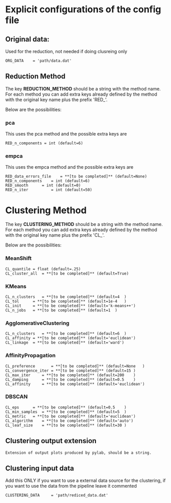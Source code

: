 # Explicit configurations of the config file
## Original data:
Used for the reduction, not needed if doing clusreing only

	ORG_DATA	= 'path/data.dat'

## Reduction Method
The key **REDUCTION_METHOD** should be a string with the method name.
For each method you can add extra keys already defined by the method
with the original key name plus the prefix 'RED_'.

Below are the possibilities:

### pca
This uses the pca method and the possible extra keys are

	RED_n_components = int (default=6)

### empca
This uses the empca method and the possible extra keys are

	RED_data_errors_file	= **[to be completed]** (default=None)
	RED_n_components	= int (default=6)			
	RED_smooth		= int (default=0)			
	RED_n_iter	       	= int (default=50)			

# Clustering Method
The key **CLUSTERING_METHOD** should be a string with the method name.
For each method you can add extra keys already defined by the method
with the original key name plus the prefix 'CL_'.

Below are the possibilities:

### MeanShift

	CL_quantile	= float (default=.25)
	CL_cluster_all	= **[to be completed]** (default=True)


### KMeans

	CL_n_clusters	= **[to be completed]** (default=4	)
	CL_tol		= **[to be completed]** (default=1e-4	)
	CL_init		= **[to be completed]** (default='k-means++')
	CL_n_jobs	= **[to be completed]** (default=1	)


### AgglomerativeClustering

	CL_n_clusters	= **[to be completed]** (default=6	)
	CL_affinity	= **[to be completed]** (default='euclidean')
	CL_linkage	= **[to be completed]** (default='ward')


### AffinityPropagation

	CL_preference		= **[to be completed]** (default=None	)
	CL_convergence_iter	= **[to be completed]** (default=15	)
	CL_max_iter		= **[to be completed]** (default=200	)
	CL_damping		= **[to be completed]** (default=0.5	)
	CL_affinity		= **[to be completed]** (default='euclidean')


### DBSCAN

	CL_eps		= **[to be completed]** (default=0.5	)
	CL_min_samples	= **[to be completed]** (default=5	)
	CL_metric	= **[to be completed]** (default='euclidean')
	CL_algorithm	= **[to be completed]** (default='auto')
	CL_leaf_size	= **[to be completed]** (default=30	)



## Clustering output extension
	Extension of output plots produced by pylab, should be a string.

## Clustering input data
Add this ONLY if you want to use a external data source for the clustering,
if you want to use the data from the pipeline leave it commented

	CLUSTERING_DATA		= 'path/rediced_data.dat'
